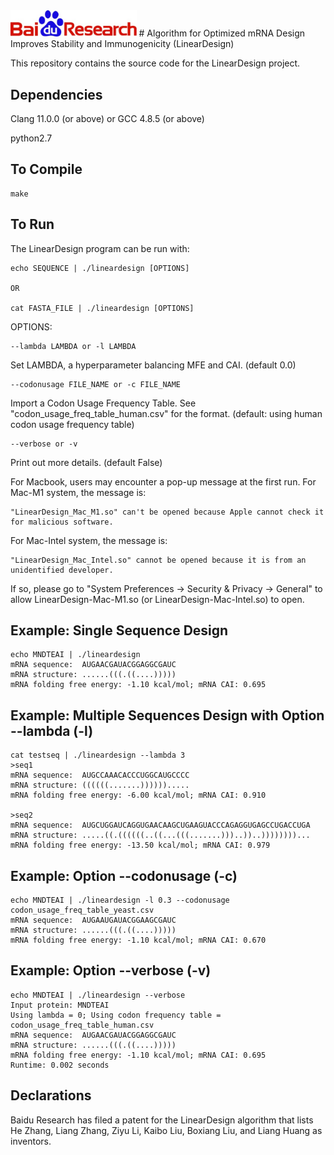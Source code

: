 <img src="/pic/baidu_research_logo.jpg"  width="40%" alt="Baidu Research Logo">
# Algorithm for Optimized mRNA Design Improves Stability and Immunogenicity (LinearDesign)

This repository contains the source code for the LinearDesign project.

## Dependencies
Clang 11.0.0 (or above) or GCC 4.8.5 (or above)

python2.7

## To Compile
```
make
```

## To Run
The LinearDesign program can be run with:
```
echo SEQUENCE | ./lineardesign [OPTIONS]

OR

cat FASTA_FILE | ./lineardesign [OPTIONS]
```

OPTIONS:
```
--lambda LAMBDA or -l LAMBDA
```
Set LAMBDA, a hyperparameter balancing MFE and CAI. (default 0.0)
```
--codonusage FILE_NAME or -c FILE_NAME
```
Import a Codon Usage Frequency Table. See "codon_usage_freq_table_human.csv" for the format.
(default: using human codon usage frequency table)
```
--verbose or -v
```
Print out more details. (default False)

For Macbook, users may encounter a pop-up message at the first run.
For Mac-M1 system, the message is:
```
"LinearDesign_Mac_M1.so" can't be opened because Apple cannot check it for malicious software.
```
For Mac-Intel system, the message is:
```
"LinearDesign_Mac_Intel.so" cannot be opened because it is from an unidentified developer.
```
If so, please go to "System Preferences -> Security & Privacy -> General" to allow LinearDesign-Mac-M1.so (or LinearDesign-Mac-Intel.so) to open.

## Example: Single Sequence Design
```
echo MNDTEAI | ./lineardesign
mRNA sequence:  AUGAACGAUACGGAGGCGAUC
mRNA structure: ......(((.((....)))))
mRNA folding free energy: -1.10 kcal/mol; mRNA CAI: 0.695
```

## Example: Multiple Sequences Design with Option --lambda (-l)
```
cat testseq | ./lineardesign --lambda 3
>seq1
mRNA sequence:  AUGCCAAACACCCUGGCAUGCCCC
mRNA structure: ((((((.......)))))).....
mRNA folding free energy: -6.00 kcal/mol; mRNA CAI: 0.910

>seq2
mRNA sequence:  AUGCUGGAUCAGGUGAACAAGCUGAAGUACCCAGAGGUGAGCCUGACCUGA
mRNA structure: .....((.((((((..((...(((.......)))..))..))))))))...
mRNA folding free energy: -13.50 kcal/mol; mRNA CAI: 0.979
```

## Example: Option --codonusage (-c)
```
echo MNDTEAI | ./lineardesign -l 0.3 --codonusage codon_usage_freq_table_yeast.csv
mRNA sequence:  AUGAAUGAUACGGAAGCGAUC
mRNA structure: ......(((.((....)))))
mRNA folding free energy: -1.10 kcal/mol; mRNA CAI: 0.670
```

## Example: Option --verbose (-v)
```
echo MNDTEAI | ./lineardesign --verbose
Input protein: MNDTEAI
Using lambda = 0; Using codon frequency table = codon_usage_freq_table_human.csv
mRNA sequence:  AUGAACGAUACGGAGGCGAUC
mRNA structure: ......(((.((....)))))
mRNA folding free energy: -1.10 kcal/mol; mRNA CAI: 0.695
Runtime: 0.002 seconds
```


## Declarations
Baidu Research has filed a patent for the LinearDesign algorithm that lists He Zhang, Liang Zhang, Ziyu Li, Kaibo Liu, Boxiang Liu, and Liang Huang as inventors.
